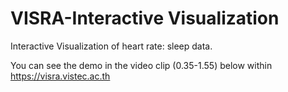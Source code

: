 # VISRA-Interactive Visualization

Interactive Visualization of heart rate: sleep data.



You can see the demo in the video clip (0.35-1.55) below within https://visra.vistec.ac.th
